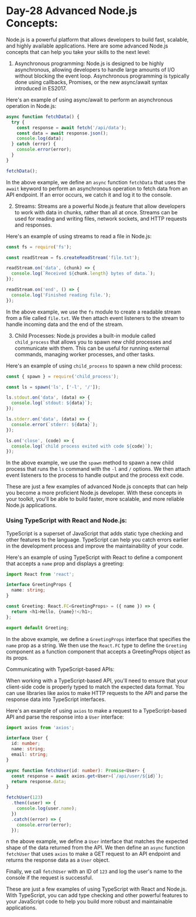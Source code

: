 # Day-28	Advanced Node.js Concepts:

Node.js is a powerful platform that allows developers to build fast, scalable, and highly available applications. 
Here are some advanced Node.js concepts that can help you take your skills to the next level:

1. Asynchronous programming:
Node.js is designed to be highly asynchronous, allowing developers to handle large amounts of I/O without blocking the event loop. 
Asynchronous programming is typically done using callbacks, Promises, or the new async/await syntax introduced in ES2017.

Here's an example of using async/await to perform an asynchronous operation in Node.js:

```js
async function fetchData() {
  try {
    const response = await fetch('/api/data');
    const data = await response.json();
    console.log(data);
  } catch (error) {
    console.error(error);
  }
}

fetchData();
```

In the above example, we define an `async` function `fetchData` that uses the `await` keyword to perform an asynchronous operation to 
fetch data from an API endpoint. If an error occurs, we catch it and log it to the console.

2. Streams:
Streams are a powerful Node.js feature that allow developers to work with data in chunks, rather than all at once. Streams can be used 
for reading and writing files, network sockets, and HTTP requests and responses.

Here's an example of using streams to read a file in Node.js:

```js
const fs = require('fs');

const readStream = fs.createReadStream('file.txt');

readStream.on('data', (chunk) => {
  console.log(`Received ${chunk.length} bytes of data.`);
});

readStream.on('end', () => {
  console.log('Finished reading file.');
});
```

In the above example, we use the `fs` module to create a readable stream from a file called `file.txt`. 
We then attach event listeners to the stream to handle incoming data and the end of the stream.

3. Child Processes:
Node.js provides a built-in module called `child_process` that allows you to spawn new child processes and communicate with them. 
This can be useful for running external commands, managing worker processes, and other tasks.

Here's an example of using `child_process` to spawn a new child process:

```js
const { spawn } = require('child_process');

const ls = spawn('ls', ['-l', '/']);

ls.stdout.on('data', (data) => {
  console.log(`stdout: ${data}`);
});

ls.stderr.on('data', (data) => {
  console.error(`stderr: ${data}`);
});

ls.on('close', (code) => {
  console.log(`child process exited with code ${code}`);
});
```

In the above example, we use the `spawn` method to spawn a new child process that runs the `ls` command with the `-l` and `/` options. 
We then attach event listeners to the process to handle output and the process exit code.

These are just a few examples of advanced Node.js concepts that can help you become a more proficient Node.js developer. 
With these concepts in your toolkit, you'll be able to build faster, more scalable, and more reliable Node.js applications.

### Using TypeScript with React and Node.js:

TypeScript is a superset of JavaScript that adds static type checking and other features to the language. 
TypeScript can help you catch errors earlier in the development process and improve the maintainability of your code.

Here's an example of using TypeScript with React to define a component that accepts a `name` prop and displays a greeting:

```ts
import React from 'react';

interface GreetingProps {
  name: string;
}

const Greeting: React.FC<GreetingProps> = ({ name }) => {
  return <h1>Hello, {name}!</h1>;
};

export default Greeting;
```

In the above example, we define a `GreetingProps` interface that specifies the `name` prop as a string. 
We then use the `React.FC` type to define the `Greeting` component as a function component that accepts a GreetingProps object as its 
props.

Communicating with TypeScript-based APIs:

When working with a TypeScript-based API, you'll need to ensure that your client-side code is properly typed to match the expected data 
format. You can use libraries like  axios  to make HTTP requests to the API and parse the response data into TypeScript interfaces.

Here's an example of using `axios` to make a request to a TypeScript-based API and parse the response into a `User` interface:

```ts
import axios from 'axios';

interface User {
  id: number;
  name: string;
  email: string;
}

async function fetchUser(id: number): Promise<User> {
  const response = await axios.get<User>(`/api/user/${id}`);
  return response.data;
}

fetchUser(123)
  .then((user) => {
    console.log(user.name);
  })
  .catch((error) => {
    console.error(error);
  });
```

n the above example, we define a `User` interface that matches the expected shape of the data returned from the API. 
We then define an `async` function `fetchUser` that uses `axios` to make a GET request to an API endpoint and returns the response 
data as a `User` object.

Finally, we call `fetchUser` with an ID of `123` and log the user's name to the console if the request is successful.

These are just a few examples of using TypeScript with React and Node.js. 
With TypeScript, you can add type checking and other powerful features to your JavaScript code to help you build more robust and 
maintainable applications.

